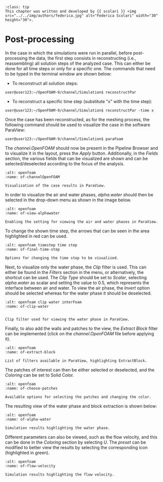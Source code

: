 ```{admonition} Contributor
:class: tip
This chapter was written and developed by {{ scolari }} <img src="../../img/authors/federica.jpg" alt="Federica Scolari" width="30" height="30">.
```

# Post-processing

In the case in which the simulations were run in parallel, before post-processing the data, the first step consists in reconstructing (i.e., reassembling) all solution steps of the analyzed case. This can either be done for all time steps or only for a specific one. The commands that need to be typed in the terminal window are shown below:

* To reconstruct all solution steps:

```
user@user123:~/OpenFOAM-9/channel/Simulation$ reconstructPar
```
  
* To reconstruct a specific time step (substitute "x" with the time step):

```
user@user123:~/OpenFOAM-9/channel/Simulation$ reconstructPar -time x
```

Once the case has been reconstructed, as for the meshing process, the following command should be used to visualize the case in the software ParaView:

```
user@user123:~/OpenFOAM-9/channel/Simulation$ paraFoam
```

The *channel.OpenFOAM* should now be present in the Pipeline Browser and to visualize it in the layout, press the *Apply* button. Additionally, in the *Fields* section, the various fields that can be visualized are shown and can be selected/deselected according to the focus of the analysis.

```{figure} ../../img/openfoam/interFoam/Paraview/channelOpenFOAM.png
:alt: openfoam 
:name: of-channelOpenFOAM

Visualization of the case results in ParaView.
```

In order to visualize the air and water phases, *alpha.water* should then be selected in the drop-down menu as shown in the image below.

```{figure} ../../img/openfoam/interFoam/Paraview/view-alpha-water.png
:alt: openfoam 
:name: of-view-alphawater

Enabling the setting for viewing the air and water phases in ParaView.
```

To change the shown time step, the arrows that can be seen in the area highlighted in red can be used.


```{figure} ../../img/openfoam/interFoam/Paraview/final-time-step.png
:alt: openfoam timestep time step
:name: of-final-time-step

Options for changing the time step to be visualized.
```

Next, to visualize only the water phase, the *Clip* filter is used. This can either be found in the *Filters* section in the menu, or alternatively, the shortcut can be used. The *Clip Type* should be set to *Scalar*, selecting *alpha.water* as scalar and setting the value to 0.5, which represents the interface between air and water. To view the air phase, the *Invert* option should be selected whereas for the water phase it should be deselected.

```{figure} ../../img/openfoam/interFoam/Paraview/clip-water.png
:alt: openfoam clip water interFoam
:name: of-clip-water


Clip filter used for viewing the water phase in ParaView.
```

Finally, to also add the walls and patches to the view, the *Extract Block* filter can be implemented (click on the *channel.OpenFOAM* file before applying it).

```{figure} ../../img/openfoam/interFoam/Paraview/extract-block.png
:alt: openfoam 
:name: of-extract-block

List of filters available in ParaView, highlighting ExtractBlock.
```

The patches of interest can then be either selected or deselected, and the *Coloring* can be set to Solid Color.

```{figure} ../../img/openfoam/interFoam/Paraview/choose-patches.png
:alt: openfoam 
:name: of-choose-patches

Available options for selecting the patches and changing the color.
```

The resulting view of the water phase and block extraction is shown below:

```{figure} ../../img/openfoam/interFoam/Paraview/alpha-water.png
:alt: openfoam 
:name: of-alpha-water

Simulation results highlighting the water phase.
```

Different parameters can also be viewed, such as the flow velocity, and this can be done in the *Coloring* section by selecting *U*. The *preset* can be modified to better view the results by selecting the corresponding icon (highlighted in green).

```{figure} ../../img/openfoam/interFoam/Paraview/flow-velocity.png
:alt: openfoam 
:name: of-flow-velocity

Simulation results highlighting the flow velocity.
```


